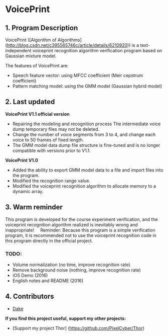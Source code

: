 # VoicePrint

## 1. Program Description

VoicePrint ([Algorithm of Algorithms] (http://blog.csdn.net/c395565746c/article/details/6210920)) is a text-independent voiceprint recognition algorithm verification program based on Gaussian mixture model.



The features of VoicePrint are:
 
- Speech feature vector: using MFCC coefficient (Meir cepstrum coefficient)
- Pattern matching model: using the GMM model (Gaussian hybrid model)

## 2. Last updated

**VoicePrint V1.1 official version**

- Repairing the modeling and recognition process The intermediate voice dump temporary files may not be deleted.
- Change the number of voice segments from 3 to 4, and change each voice to 50 frames of fixed length.
- The GMM model data dump file structure is fine-tuned and is no longer compatible with versions prior to V1.1.

**VoicePrint V1.0**

- Added the ability to export GMM model data to a file and import files into the program.
- Modified the recognition range value.
- Modified the voiceprint recognition algorithm to allocate memory to a dynamic array.

## 3. Warm reminder

This program is developed for the course experiment verification, and the voiceprint recognition algorithm realized is inevitably wrong and inappropriate!
   
Reminder: Because this program is a simple verification program, it is recommended not to use the voiceprint recognition code in this program directly in the official project.

### TODO:

- Volume normalization (no time, improve recognition rate)
- Remove background noise (nothing, improve recognition rate)
- iOS Demo (2016)
- English notes and README (2016)

## 4. Contributors

- [Dake](https://github.com/dake/)


**If you find this project useful, support my other projects:**

- [Support my project Thor] (https://github.com/PixelCyber/Thor)
